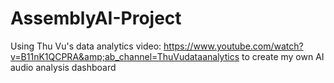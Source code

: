 # AssemblyAI-Project
Using Thu Vu's data analytics video: https://www.youtube.com/watch?v=B11nK1QCPRA&amp;ab_channel=ThuVudataanalytics to create my own AI audio analysis dashboard

